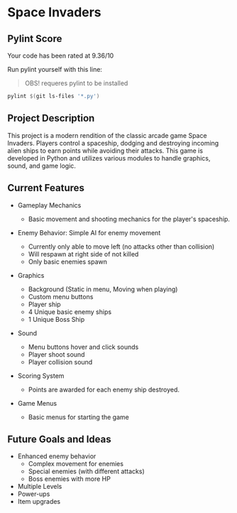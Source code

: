# Space Invaders

## Pylint Score

Your code has been rated at 9.36/10

Run pylint yourself with this line:
> OBS! requeres pylint to be installed

```powershell
pylint $(git ls-files '*.py')
```

## Project Description

This project is a modern rendition of the classic arcade game Space Invaders. Players control a spaceship, dodging and destroying incoming alien ships to earn points while avoiding their attacks. This game is developed in Python and utilizes various modules to handle graphics, sound, and game logic.

## Current Features

- Gameplay Mechanics
  - Basic movement and shooting mechanics for the player's spaceship.

- Enemy Behavior: Simple AI for enemy movement
  - Currently only able to move left (no attacks other than collision)
  - Will respawn at right side of not killed
  - Only basic enemies spawn

- Graphics
  - Background (Static in menu, Moving when playing)
  - Custom menu buttons
  - Player ship
  - 4 Unique basic enemy ships
  - 1 Unique Boss Ship

- Sound
  - Menu buttons hover and click sounds
  - Player shoot sound
  - Player collision sound

- Scoring System
  - Points are awarded for each enemy ship destroyed.

- Game Menus
  - Basic menus for starting the game

## Future Goals and Ideas

- Enhanced enemy behavior
  - Complex movement for enemies
  - Special enemies (with different attacks)
  - Boss enemies with more HP
- Multiple Levels
- Power-ups
- Item upgrades
